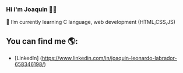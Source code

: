 ### Hi i'm Joaquin 👋🏼 

🌱 I’m currently learning C language, web development (HTML,CSS,JS)

## You can find me 🌎:
- [Linkedln] (https://www.linkedin.com/in/joaquin-leonardo-labrador-658346198/)
